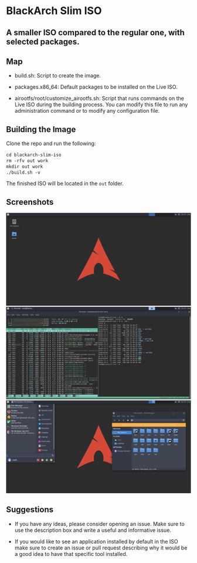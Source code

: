 # BlackArch Slim ISO
## A smaller ISO compared to the regular one, with selected packages.

## Map

- build.sh: Script to create the image.

- packages.x86_64: Default packages to be installed on the Live ISO.

- airootfs/root/customize_airootfs.sh: Script that runs commands on the Live ISO
  during the building process. You can modify this file to run any
  administration command or to modify any configuration file.

## Building the Image

Clone the repo and run the following:

```
cd blackarch-slim-iso
rm -rfv out work
mkdir out work
./build.sh -v
```

The finished ISO will be located in the `out` folder.

## Screenshots

![empty](docs/empty.png)
![fakebusy](docs/fakebusy.png)
![another fakebusy](docs/fakebusy1.png)

## Suggestions

- If you have any ideas, please consider opening an issue.
  Make sure to use the description box and write a useful and informative issue.

- If you would like to see an application installed by default in the ISO
  make sure to create an issue or pull request describing why it would be a good idea to
  have that specific tool installed.


